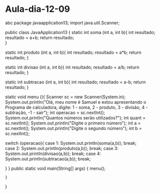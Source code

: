 # Aula-dia-12-09
abc
package javaapplication13;
import java.util.Scanner;

public class JavaApplication13 {
static int soma (int a, int b){
int resultado;
resultado = a+b;
return resultado;  
} 

static int produto (int a, int b){
int resultado;
resultado = a*b;
return resultado;
}

static int divisao (int a, int b){
int resultado;
resultado = a/b;
return resultado;
}

static int subtracao (int a, int b){
int resultado;
resultado = a-b;
return resultado;
}

static void menu (){
Scanner sc = new Scanner(System.in);
    System.out.println("Olá, meu nome é Samuel e estou apresentando o Programa de calculadora, digite: 1 - soma, 2 - produto, 3 - divisão, 4 - subtração, -1 - sair");
int operacao = sc.nextInt();
    System.out.println("Quantos números serão utilizados?");
int quant = sc.nextInt();
    System.out.println("Digite o primeiro número");
int a = sc.nextInt();
    System.out.println("Digite o segundo número");
int b = sc.nextInt();

switch (operacao){
        case 1:
        System.out.println(soma(a,b)); 
    break;          
        case 2: 
        System.out.println(produto(a,b)); 
    break;
        case 3: 
        System.out.println(divisao(a,b)); 
    break;
        case 4: 
        System.out.println(subtracao(a,b)); 
    break;

}
}
    public static void main(String[] args) {
        menu();
        
    }
}
